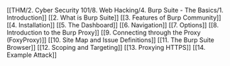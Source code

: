 [[THM/2. Cyber Security 101/8. Web Hacking/4. Burp Suite - The Basics/1. Introduction]]
[[2. What is Burp Suite]]
[[3. Features of Burp Community]]
[[4. Installation]]
[[5. The Dashboard]]
[[6. Navigation]]
[[7. Options]]
[[8. Introduction to the Burp Proxy]]
[[9. Connecting through the Proxy (FoxyProxy)]]
[[10. Site Map and Issue Definitions]]
[[11. The Burp Suite Browser]]
[[12. Scoping and Targeting]]
[[13. Proxying HTTPS]]
[[14. Example Attack]]
